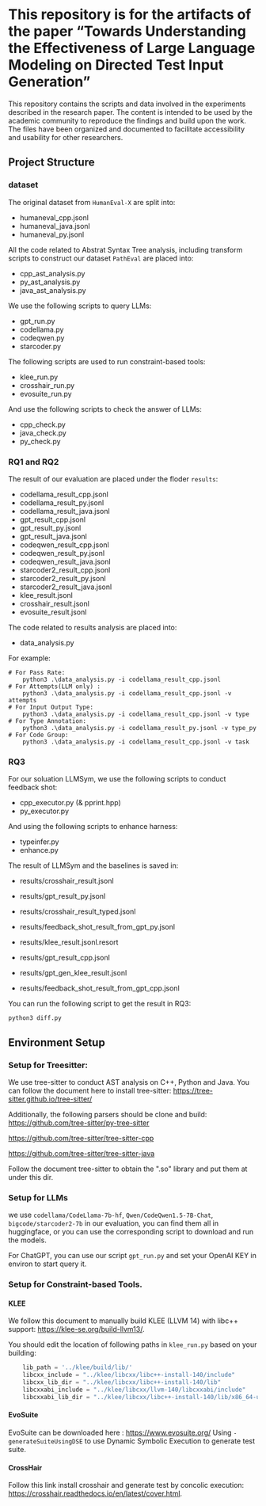 # This repository is for the artifacts of the paper “Towards Understanding the Effectiveness of Large Language Modeling on Directed Test Input Generation”

This repository contains the scripts and data involved in the experiments described in the research paper. The content is intended to be used by the academic community to reproduce the findings and build upon the work. The files have been organized and documented to facilitate accessibility and usability for other researchers.

## Project Structure

### dataset
The original dataset from `HumanEval-X` are split into:
- humaneval_cpp.jsonl
- humaneval_java.jsonl
- humaneval_py.jsonl

All the code related to Abstrat Syntax Tree analysis, including transform scripts to construct our dataset `PathEval` are placed into:
- cpp_ast_analysis.py
- py_ast_analysis.py
- java_ast_analysis.py

We use the following scripts to query LLMs:
- gpt_run.py
- codellama.py
- codeqwen.py
- starcoder.py

The following scripts are used to run constraint-based tools:
- klee_run.py
- crosshair_run.py
- evosuite_run.py

And use the following scripts to check the answer of LLMs:
- cpp_check.py
- java_check.py
- py_check.py

### RQ1 and RQ2

The result of our evaluation are placed under the floder `results`:
- codellama_result_cpp.jsonl   
- codellama_result_py.jsonl 
- codellama_result_java.jsonl  
- gpt_result_cpp.jsonl   
- gpt_result_py.jsonl  
- gpt_result_java.jsonl        
- codeqwen_result_cpp.jsonl  
- codeqwen_result_py.jsonl
- codeqwen_result_java.jsonl       
- starcoder2_result_cpp.jsonl  
- starcoder2_result_py.jsonl
- starcoder2_result_java.jsonl
- klee_result.jsonl
- crosshair_result.jsonl
- evosuite_result.jsonl

The code related to results analysis are placed into:
- data_analysis.py

For example:
``` 
# For Pass Rate:
    python3 .\data_analysis.py -i codellama_result_cpp.jsonl
# For Attempts(LLM only) :
    python3 .\data_analysis.py -i codellama_result_cpp.jsonl -v attempts
# For Input Output Type:  
    python3 .\data_analysis.py -i codellama_result_cpp.jsonl -v type
# For Type Annotation:    
    python3 .\data_analysis.py -i codellama_result_py.jsonl -v type_py
# For Code Group: 
    python3 .\data_analysis.py -i codellama_result_cpp.jsonl -v task
``` 

### RQ3

For our soluation LLMSym, we use the following scripts to conduct feedback shot:
- cpp_executor.py (& pprint.hpp)
- py_executor.py

And using the following scripts to enhance harness:
- typeinfer.py
- enhance.py

The result of LLMSym and the baselines is saved in:

- results/crosshair_result.jsonl
- results/gpt_result_py.jsonl
- results/crosshair_result_typed.jsonl
- results/feedback_shot_result_from_gpt_py.jsonl

- results/klee_result.jsonl.resort
- results/gpt_result_cpp.jsonl
- results/gpt_gen_klee_result.jsonl
- results/feedback_shot_result_from_gpt_cpp.jsonl

You can run the following script to get the result in RQ3:
```
python3 diff.py
```

## Environment Setup

### Setup for Treesitter:
We use tree-sitter to conduct AST analysis on C++, Python and Java.
You can follow the document here to install tree-sitter: https://tree-sitter.github.io/tree-sitter/

Additionally, the following parsers should be clone and build:
https://github.com/tree-sitter/py-tree-sitter

https://github.com/tree-sitter/tree-sitter-cpp

https://github.com/tree-sitter/tree-sitter-java

Follow the document tree-sitter to obtain the ".so" library and put them at under this dir.

### Setup for LLMs

we use `codellama/CodeLlama-7b-hf`, `Qwen/CodeQwen1.5-7B-Chat`, `bigcode/starcoder2-7b` in our evaluation, you can find them all in huggingface, or you can use the corresponding script to download and run the models.

For ChatGPT, you can use our script `gpt_run.py` and set your OpenAI KEY in environ to start query it.

### Setup for Constraint-based Tools.

#### KLEE
We follow this document to manually build KLEE (LLVM 14) with libc++ support: 
https://klee-se.org/build-llvm13/.

You should edit the location of following paths in `klee_run.py` based on your building:
```py
    lib_path = '../klee/build/lib/'
    libcxx_include = "../klee/libcxx/libc++-install-140/include"
    libcxx_lib_dir = "../klee/libcxx/libc++-install-140/lib"
    libcxxabi_include = "../klee/libcxx/llvm-140/libcxxabi/include"
    libcxxabi_lib_dir = "../klee/libcxx/libc++-install-140/lib/x86_64-unknown-linux-gnu/"
```

#### EvoSuite
EvoSuite can be downloaded here : https://www.evosuite.org/
Using `-generateSuiteUsingDSE` to use Dynamic Symbolic Execution to generate test suite.

#### CrossHair

Follow this link install crosshair and generate test by concolic execution: https://crosshair.readthedocs.io/en/latest/cover.html.